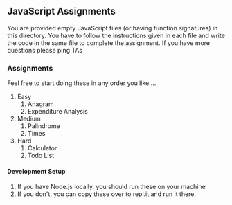 ## JavaScript Assignments

You are provided empty JavaScript files (or having function signatures) in this directory. 
You have to follow the instructions given in each file and write the code in the same file to complete the assignment.
If you have more questions please ping TAs

### Assignments
Feel free to start doing these in any order you like....
1. Easy
   1. Anagram
   2. Expenditure Analysis
2. Medium
   1. Palindrome
   2. Times
3. Hard
   1. Calculator
   2. Todo List

#### Development Setup
1. If you have Node.js locally, you should run these on your machine 
2. If you don't, you can copy these over to repl.it and run it there.
